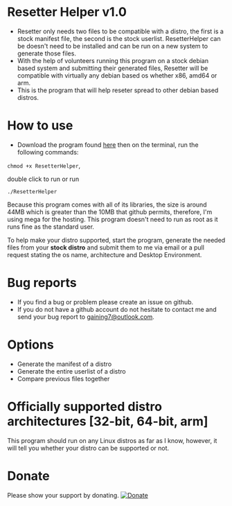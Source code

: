 # Resetter Helper v1.0

- Resetter only needs two files to be compatible with a distro, the first is a stock manifest file, the second is the stock userlist. ResetterHelper can be doesn't need to be installed and can be run on a new system to generate those files.
- With the help of volunteers running this program on a stock debian based system and submitting their generated files, Resetter will be compatible with virtually any debian based os whether x86, amd64 or arm.
- This is the program that will help reseter spread to other debian based distros.

# How to use

- Download the program found [here](https://mega.nz/#!N5kgnTib!S0pGbLpkKK2jIw6bH-iwom9IXeO9mCj2rkI37VshSlU) then on the terminal, run the following commands:

`chmod +x ResetterHelper`,

double click to run or run

`./ResetterHelper`


Because this program comes with all of its libraries, the size is around 44MB which is greater than the 10MB that github permits, therefore, I'm using mega for the hosting.
This program doesn't need to run as root as it runs fine as the standard user.

To help make your distro supported, start the program, generate the needed files from your **stock distro** and submit them to me via email or a pull request stating the os name, architecture and Desktop Environment.

# Bug reports

- If you find a bug or problem please create an issue on github.
- If you do not have a github account do not hesitate to contact me and send your bug report to gaining7@outlook.com.

# Options

- Generate the manifest of a distro
- Generate the entire userlist of a distro
- Compare previous files together

# Officially supported distro architectures [32-bit, 64-bit, arm]

This program should run on any Linux distros as far as I know, however, it will tell you whether your distro can be supported or not.

# Donate
Please show your support by donating.
[![Donate](https://www.paypalobjects.com/en_US/i/btn/btn_donateCC_LG.gif)](https://www.paypal.com/cgi-bin/webscr?cmd=_s-xclick&hosted_button_id=8FET8RGU2ZKQ8)

